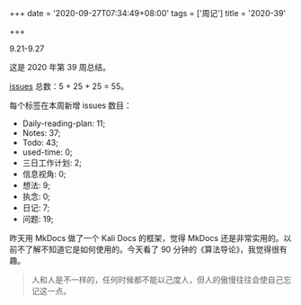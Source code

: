 +++
date = '2020-09-27T07:34:49+08:00'
tags = ['周记']
title = '2020-39'

+++

9.21-9.27

这是 2020 年第 39 周总结。

[issues](https://github.com/Gaotianhe/ideas/issues) 总数：5 + 25 + 25 = 55。

每个标签在本周新增 issues 数目：

- Daily-reading-plan: 11;
- Notes: 37;
- Todo: 43;
- used-time: 0;
- 三日工作计划: 2;
- 信息视角: 0;
- 想法: 9;
- 执念: 0;
- 日记: 7;
- 问题: 19;

昨天用 MkDocs 做了一个 Kali Docs 的框架，觉得 MkDocs 还是非常实用的。以前不了解不知道它是如何使用的。今天看了 90 分钟的《算法导论》，我觉得很有趣。

> 人和人是不一样的，任何时候都不能以己度人，但人的傲慢往往会使自己忘记这一点。
